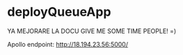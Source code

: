 # deployQueueApp

YA MEJORARE LA DOCU GIVE ME SOME TIME PEOPLE! =)

Apollo endpoint: http://18.194.23.56:5000/